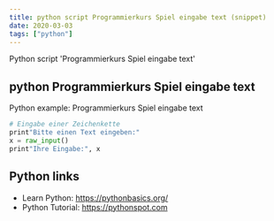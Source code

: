 ```yaml
---
title: python script Programmierkurs Spiel eingabe text (snippet)
date: 2020-03-03
tags: ["python"]
---
```

Python script 'Programmierkurs Spiel eingabe text'


## python Programmierkurs Spiel eingabe text

Python example: Programmierkurs Spiel eingabe text

```python
# Eingabe einer Zeichenkette
print"Bitte einen Text eingeben:"
x = raw_input()
print"Ihre Eingabe:", x


```

## Python links

- Learn Python: https://pythonbasics.org/
- Python Tutorial: https://pythonspot.com
